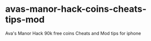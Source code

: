 # avas-manor-hack-coins-cheats-tips-mod
Ava's Manor Hack 90k free coins Cheats and Mod tips for iphone
